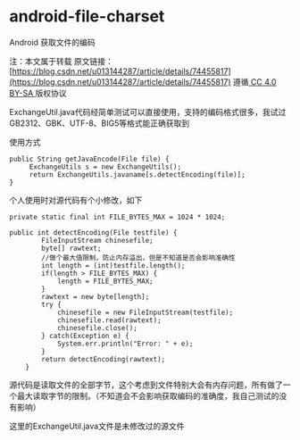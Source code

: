 # android-file-charset
Android 获取文件的编码

注：本文属于转载
原文链接：[https://blog.csdn.net/u013144287/article/details/74455817](https://blog.csdn.net/u013144287/article/details/74455817)  遵循[ CC 4.0 BY-SA ](http://creativecommons.org/licenses/by-sa/4.0/)版权协议

ExchangeUtil.java代码经简单测试可以直接使用，支持的编码格式很多，我试过GB2312、GBK、UTF-8、BIG5等格式能正确获取到

使用方式
```
public String getJavaEncode(File file) {
     ExchangeUtils s = new ExchangeUtils();
     return ExchangeUtils.javaname[s.detectEncoding(file)];
}
```
个人使用时对源代码有个小修改，如下
```
private static final int FILE_BYTES_MAX = 1024 * 1024;

public int detectEncoding(File testfile) {
        FileInputStream chinesefile;
        byte[] rawtext;
        //做个最大值限制，防止内存溢出，但是不知道是否会影响准确性
        int length = (int)testfile.length();
        if(length > FILE_BYTES_MAX) {
            length = FILE_BYTES_MAX;
        }
        rawtext = new byte[length];
        try {
            chinesefile = new FileInputStream(testfile);
            chinesefile.read(rawtext);
            chinesefile.close();
        } catch(Exception e) {
            System.err.println("Error: " + e);
        }
        return detectEncoding(rawtext);
    }
```
源代码是读取文件的全部字节，这个考虑到文件特别大会有内存问题，所有做了一个最大读取字节的限制。（不知道会不会影响获取编码的准确度，我自己测试的没有影响）

这里的ExchangeUtil.java文件是未修改过的源文件

